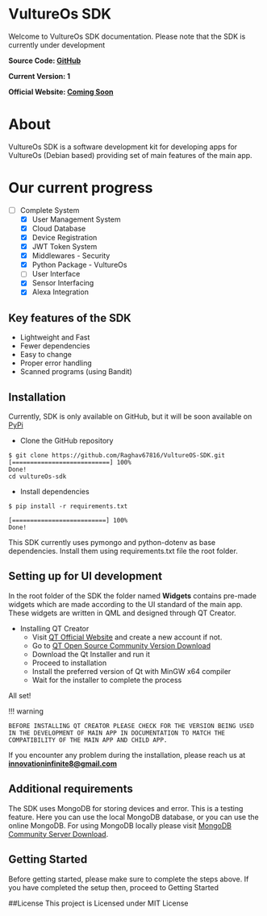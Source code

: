 # VultureOs SDK

Welcome to VultureOs SDK documentation. Please note that the SDK is currently under development

**Source Code: [GitHub](https://github.com)**

**Current Version: 1**

**Official Website: [Coming Soon](https://google.com)**

# About
VultureOs SDK is a software development kit for developing apps for VultureOs (Debian based) providing set of main features of the main app.

# Our current progress
- [ ] Complete System
     * [x] User Management System
     * [x] Cloud Database
     * [x] Device Registration
     * [x] JWT Token System
     * [x] Middlewares - Security
     * [x] Python Package - VultureOs
     * [ ] User Interface
     * [x] Sensor Interfacing
     * [x] Alexa Integration

## Key features of the SDK
* Lightweight and Fast
* Fewer dependencies
* Easy to change
* Proper error handling
* Scanned programs (using Bandit)

## Installation
Currently, SDK is only available on GitHub, but it will be soon available on [PyPi](https://pypi.org)

* Clone the GitHub repository

<!-- termynal -->
```console
$ git clone https://github.com/Raghav67816/VultureOS-SDK.git
[===========================] 100%
Done!
cd vultureOs-sdk
```

* Install dependencies
<!-- termynal -->
```console
$ pip install -r requirements.txt

[==========================] 100%
Done!
```

This SDK currently uses pymongo and python-dotenv as base dependencies. Install them using requirements.txt file the root folder.


## Setting up for UI development
In the root folder of the SDK the folder named **Widgets** contains pre-made widgets which are made according to the UI standard of the main app. These widgets are written in QML and designed through QT Creator.

* Installing QT Creator
    * Visit [QT Official Website](https://qt.io) and create a new account if not.
    * Go to [QT Open Source Community Version Download](https://www.qt.io/download-open-source?hsCtaTracking=e9c17691-91a0-4616-9bc2-1a6a6c318914%7C963686f8-2c68-442a-b17b-3d73ce95b819)
    * Download the Qt Installer and run it
    * Proceed to installation
    * Install the preferred version of Qt with MinGW x64 compiler
    * Wait for the installer to complete the process

All set!

!!! warning 

    BEFORE INSTALLING QT CREATOR PLEASE CHECK FOR THE VERSION BEING USED IN THE DEVELOPMENT OF MAIN APP IN DOCUMENTATION TO MATCH THE COMPATIBILITY OF THE MAIN APP AND CHILD APP.

If you encounter any problem during the installation, please reach us at **innovationinfinite8@gmail.com**


## Additional requirements
The SDK uses MongoDB for storing devices and error. This is a testing feature. Here you can use the local MongoDB database, or you can use the online MongoDB. For using MongoDB locally please visit [MongoDB Community Server Download](https://www.mongodb.com/try/download/community).

## Getting Started
Before getting started, please make sure to complete the steps above. If you have completed the setup then, proceed to Getting Started

##License
This project is Licensed under MIT License